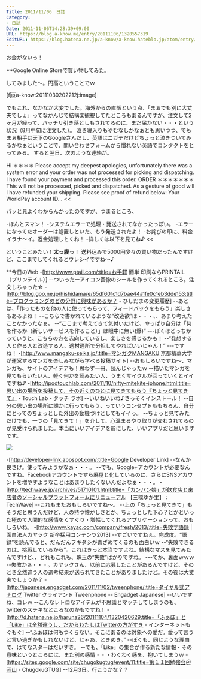 ```yaml
---
Title: 2011/11/06　日誌
Category:
- 日誌
Date: 2011-11-06T14:28:39+09:00
URL: https://blog.a-know.me/entry/20111106/1320557319
EditURL: https://blog.hatena.ne.jp/a-know/a-know.hateblo.jp/atom/entry/12921228815727979403
---
```


お金がないっ！


**Google Online Storeで買い物してみた。

してみました〜。円高ということでｗ

[f:id:a-know:20111030202212j:image]

でもこれ、なかなか大変でした。海外からの直販という点、「まぁでも別に大丈夫でしょ」ってなかんじで結構楽観視してたところもあるんですが、注文して2ヶ月が経って、バッチリ引き落としもされてるのに、まだ届かない・・・という状況（8月中旬に注文した）。
泣き寝入りもやむなしかなぁとも思いつつ、でもまぁ相手は天下のGoogleさんだし、英語はニガテだけどちょっと泣きついてみるかなぁということで、問い合わせフォームから慣れない英語でコンタクトをとってみる。
すると翌日、次のような連絡が。


>>
Hi ＊＊＊＊ Please accept my deepest apologies, unfortunately there was a system error and your order was not processed for picking and dispatching.
I have found your payment and processed this order. ORDER ＊＊＊＊＊＊＊ This will not be processed, picked and dispatched.
As a gesture of good will I have refunded your shipping. Please see proof of refund below: Your WorldPay account ID...
<<


パッと見よくわからんかったのですが、つまるところ、


>>
-ほんとスマン！
-システムエラーで処理・発送されてなかったっぽい。
-エラーになってたオーダーは処置しといた、もう発送されたよ！
-お詫びの印に、料金イラナ〜イ。返金処理しとくね！
-詳しくは以下を見てね♪
<<


ということみたい！<span class="deco" style="font-weight:bold;">太っ腹</span>っ！
送料込みで5000円少々の買い物だったんですけど、ここまでしてくれるとウレシイですね〜♪



**今日のWeb
-[http://www.ptail.com/:title=お手軽 簡単 印刷ならPRINTAIL（プリンテイル）]
--ついったーアイコン画像のシールを作ってくれるところ。注文しちゃった☆
-[http://blog.goo.ne.jp/hishidama/e/65df601c1d7bae44a1fe0c1eb3dde153:title=プログラミングのどの分野に興味があるか？ - ひしだまの変更履歴]
--あとは、「作ったものを他の人に使ってもらって、フィードバックをもらう」楽しさもあるよね！
--こちらで書かれているような“改造欲”は・・・、、あまり考えたことなかったなぁ。
--“ここまで考えてきて気付いたけど、やっぱり自分は「何を作るか（新しいサービスを作ること）」は眼中に無い(爆)”
---ぼくはどっちかっていうと、こちらの方を志向しているし、楽しさを感じるかも！
--“発想する人と作る人と改造する人、適材適所で分担してやればいいじゃん！”
---ですね！
-[http://www.mangaku-seika.jp/:title=マンガクMANGAKU 京都精華大学が運営するマンガを楽しみながら学べる投稿サイト]
--おもしろいですね〜、マンガも、サイトのアイデアも！思わず一冊、読んじゃったｗ
--描いたマンガを見てもらいたい人、軽く何かを読みたい人、うまくサイクルが回っていくとイイですね♪
-[http://ipodtouchlab.com/2011/10/nifty-mitekite-iphone.html:title=思い出の場所を投稿して、その近くのひとに見てきてもらう『ちょっと見てきて』 - Touch Lab - タッチ ラボ]
--いいねいいね♪さっそくインストール！
--自分の思い出の場所に誰かに行ってもらう、っていうコンセプトももちろん、自分にとってのちょっとした外出の動機づけとしてもイイっ。
--ちょっと見てみただけでも、一つの「見てきて！」を介して、心温まるやり取りが交わされてるのが見受けられました。本当にいいアイデアを形にした、いいアプリだと思いますです。


<img src="//cdn-ak.f.st-hatena.com/images/fotolife/a/a-know/20111106/20111106140826.jpg?1320557394">


-[http://developer-link.appspot.com/:title=Google Developer Link]
--なんか良さげ。使ってみようかなぁ・・・。
--でも、Google+アカウントが必要なんですね。Facebookアカウントですら廃屋と化しているのに、さらにSNSアカウントを増やすようなことはあまりしたくないんだよなぁ・・・。
-[http://techwave.jp/archives/51710101.html:title=「カンバン娘」が飲食店と来店者のソーシャルプラットフォームにリニューアル 【三橋ゆか里】 : TechWave]
--これもまたおもしろいですね〜。
--上の「ちょっと見てきて」もそうだと思うんだけど、人の持つ懐かしさとか、ちょっとした下心？とかといった極めて人間的な感情をくすぐり・増幅してくれるアプリケーションって、おもしろいね。
-[http://www.kayac.com/company/fresh/2013/:title=失敗す語録 | 面白法人カヤック 新卒採用コンテンツ2013]
--すごいですねぇ。完成度。“語録”を読んでると、だんだんフキダシが青ざめてくるのも面白いｗ
--“失敗できるのは、挑戦しているから”。これはきっと本当ですよね。結構なマスを見てみたんですけど、、どれもこれも、珠玉の“失敗”ばかりですね。
---てか、裏面ｗｗｗ
--失敗かぁ・・・。カヤックさん、以前に応募したことがあるんですけど、そのとき全然違う人の選考結果が送られてきたことがありましたけど。その後は大丈夫でしょうか？
-[http://japanese.engadget.com/2011/11/02/tweenphone/:title=ダイヤル式アナログ Twitter クライアント Tweenphone -- Engadget Japanese]
--いいですね、コレｗ
--こんなレトロなアイテムが不思議とマッチしてしまうのも、twitterのステキなところなのかもですね！
-[http://d.hatena.ne.jp/haruna26/20111104/1320420629:title=「ふぁぼ」と「Like」は全然違うし、だからわたしはTwitterの方がすき - インターネットもぐもぐ]
--“ふぁぼは何もつくらない。そこにあるのは対象への愛だ。愛って言うと言い過ぎかもしれないけど、じゃあ、ときめき。”
--ぼくも、同じような理由で、はてなスターはだいすき。
--でも、「Like」の集合が作る新たな情報・その意味というところには、また別の感情・・・わくわく感を、抱いてしまうｗ
-[https://sites.google.com/site/chugokugtug/event/11:title=第１１回勉強会＠岡山 - ChugokuGTUG]
--12月3日。行こうかな？？


<script src="https://moshi-moshi.moshimo.works/moshimoshi/a_know_blog/20111106-1320557319?title=2011/11/06%E3%80%80%E6%97%A5%E8%AA%8C"></script>
